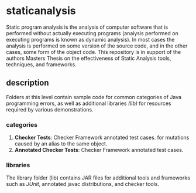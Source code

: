 # staticanalysis
Static program analysis is the analysis of computer software that is performed without 
actually executing programs (analysis performed on executing programs is known as 
dynamic analysis). In most cases the analysis is performed on some version of the source 
code, and in the other cases, some form of the object code.
This repository is in support of the authors Masters Thesis on the effectiveness of 
Static Analysis tools, techniques, and frameworks.

## description
Folders at this level contain sample code for common categories of Java programming 
errors, as well as additional libraries _(lib)_ for resources required by various 
demonstrations. 

### categories
1) **Checker Tests**: Checker Framework annotated test cases.
for mutations caused by an alias to the same object.
2) **Annotated Checker Tests**: Checker Framework annotated test cases.

### libraries
The library folder (lib) contains JAR files for additional tools and frameworks such as 
_JUnit_, annotated javac distributions, and checker tools.
